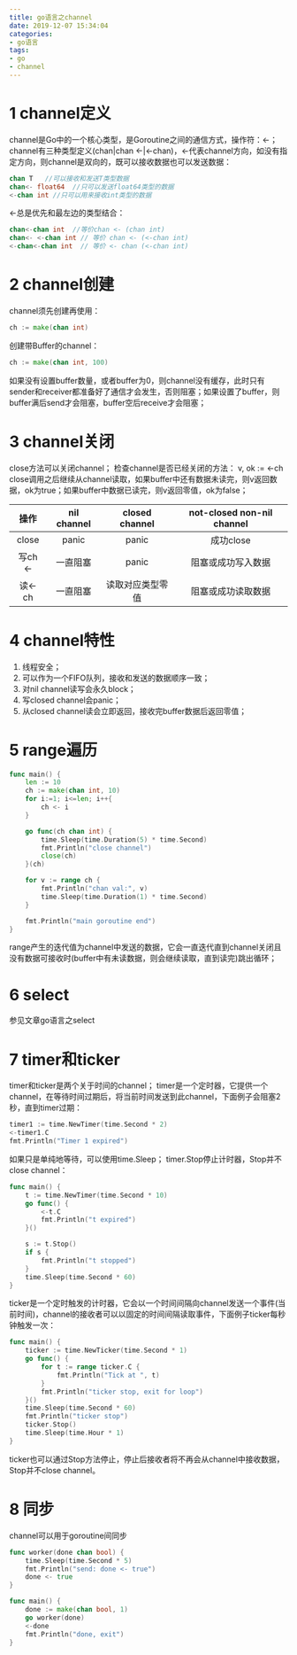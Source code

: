 ```yaml
---
title: go语言之channel
date: 2019-12-07 15:34:04
categories:
- go语言
tags:
- go
- channel
---
```


# 1 channel定义
channel是Go中的一个核心类型，是Goroutine之间的通信方式，操作符：<-；channel有三种类型定义(chan|chan <-|<-chan)，<-代表channel方向，如没有指定方向，则channel是双向的，既可以接收数据也可以发送数据：
```go
chan T   //可以接收和发送T类型数据
chan<- float64  //只可以发送float64类型的数据
<-chan int //只可以用来接收int类型的数据
```
<-总是优先和最左边的类型结合：
```go
chan<-chan int  //等价chan <- (chan int)
chan<- <-chan int // 等价 chan <- (<-chan int)
<-chan<-chan int  // 等价 <- chan (<-chan int)
```
# 2 channel创建
channel须先创建再使用：
```go
ch := make(chan int)
```
创建带Buffer的channel：
```go
ch := make(chan int, 100)
```
如果没有设置buffer数量，或者buffer为0，则channel没有缓存，此时只有sender和receiver都准备好了通信才会发生，否则阻塞；如果设置了buffer，则buffer满后send才会阻塞，buffer空后receive才会阻塞；

# 3 channel关闭
close方法可以关闭channel；
检查channel是否已经关闭的方法：
v, ok := <-ch
close调用之后继续从channel读取，如果buffer中还有数据未读完，则v返回数据，ok为true；如果buffer中数据已读完，则v返回零值，ok为false；

操作    | nil channel | closed channel | not-closed non-nil channel
:-:     |    :-:      |      :-:       |      :-:
close   |  panic      |  panic         | 成功close
写ch <- | 一直阻塞     |  panic         | 阻塞或成功写入数据
读<- ch | 一直阻塞     | 读取对应类型零值 |阻塞或成功读取数据

# 4 channel特性
1) 线程安全；
2) 可以作为一个FIFO队列，接收和发送的数据顺序一致；
3) 对nil channel读写会永久block；
4) 写closed channel会panic；
5) 从closed channel读会立即返回，接收完buffer数据后返回零值；

# 5 range遍历
```go
func main() {
	len := 10
	ch := make(chan int, 10)
	for i:=1; i<=len; i++{
		ch <- i
	}

	go func(ch chan int) {
		time.Sleep(time.Duration(5) * time.Second)
		fmt.Println("close channel")
		close(ch)
	}(ch)

	for v := range ch {
		fmt.Println("chan val:", v)
		time.Sleep(time.Duration(1) * time.Second)
	}

	fmt.Println("main goroutine end")
}
```
range产生的迭代值为channel中发送的数据，它会一直迭代直到channel关闭且没有数据可接收时(buffer中有未读数据，则会继续读取，直到读完)跳出循环；

# 6 select
参见文章go语言之select

# 7 timer和ticker
timer和ticker是两个关于时间的channel；
timer是一个定时器，它提供一个channel，在等待时间过期后，将当前时间发送到此channel，下面例子会阻塞2秒，直到timer过期：
```go
timer1 := time.NewTimer(time.Second * 2)
<-timer1.C
fmt.Println("Timer 1 expired")
```
如果只是单纯地等待，可以使用time.Sleep；
timer.Stop停止计时器，Stop并不close channel：
```go
func main() {
	t := time.NewTimer(time.Second * 10)
	go func() {
		<-t.C
		fmt.Println("t expired")
	}()

	s := t.Stop()
	if s {
		fmt.Println("t stopped")
	}
	time.Sleep(time.Second * 60)
}
```
ticker是一个定时触发的计时器，它会以一个时间间隔向channel发送一个事件(当前时间)，channel的接收者可以以固定的时间间隔读取事件，下面例子ticker每秒钟触发一次：
```go
func main() {
	ticker := time.NewTicker(time.Second * 1)
	go func() {
		for t := range ticker.C {
			fmt.Println("Tick at ", t)
		}
		fmt.Println("ticker stop, exit for loop")
	}()
	time.Sleep(time.Second * 60)
	fmt.Println("ticker stop")
	ticker.Stop()
	time.Sleep(time.Hour * 1)
}
```
ticker也可以通过Stop方法停止，停止后接收者将不再会从channel中接收数据，Stop并不close channel。

# 8 同步
channel可以用于goroutine间同步
```go
func worker(done chan bool) {
	time.Sleep(time.Second * 5)
	fmt.Println("send: done <- true")
	done <- true
}

func main() {
	done := make(chan bool, 1)
	go worker(done)
	<-done
	fmt.Println("done, exit")
}
```